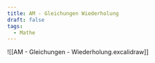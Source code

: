 ```yaml
---
title: AM - Gleichungen Wiederholung
draft: false
tags:
  - Mathe
---
```

![[AM - Gleichungen - Wiederholung.excalidraw]]

